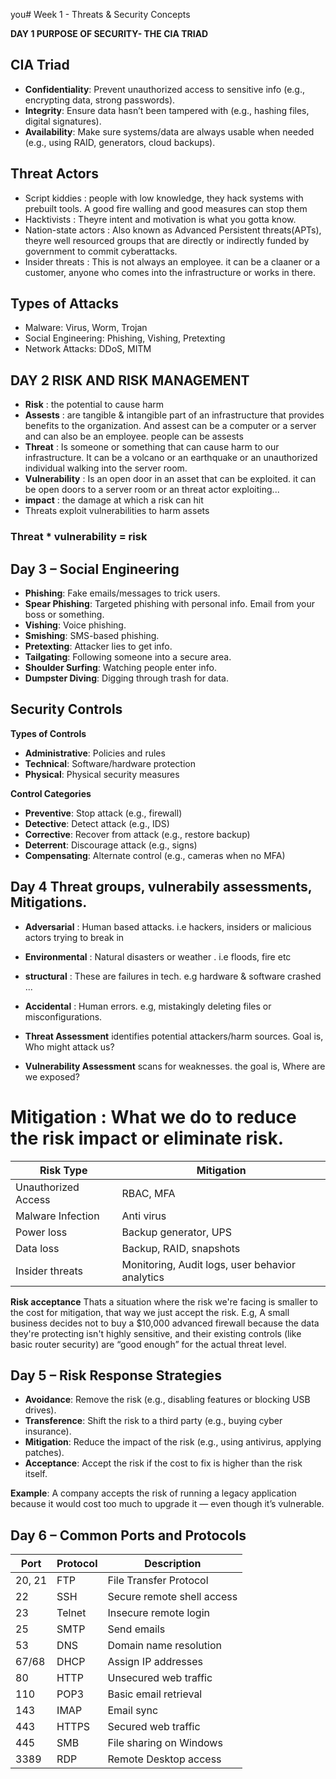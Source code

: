 you# Week 1 - Threats & Security Concepts

**DAY 1 PURPOSE OF SECURITY- THE CIA TRIAD**

## CIA Triad
- **Confidentiality**: Prevent unauthorized access to sensitive info (e.g., encrypting data, strong passwords).
- **Integrity**: Ensure data hasn’t been tampered with (e.g., hashing files, digital signatures).
- **Availability**: Make sure systems/data are always usable when needed (e.g., using RAID, generators, cloud backups).


## Threat Actors
- Script kiddies : people with low knowledge, they hack systems with prebuilt tools. A good fire walling and good measures can stop them
- Hacktivists : Theyre intent and motivation is what you gotta know.
- Nation-state actors : Also known as Advanced Persistent threats(APTs), theyre well resourced groups that are directly or indirectly funded by government to commit cyberattacks.
- Insider threats : This is not always an employee. it can be a claaner or a customer, anyone who comes into the infrastructure or works in there.


## Types of Attacks
- Malware: Virus, Worm, Trojan
- Social Engineering: Phishing, Vishing, Pretexting
- Network Attacks: DDoS, MITM


## DAY 2 RISK AND RISK MANAGEMENT 
- **Risk** : the potential to cause harm
- **Assests** : are tangible & intangible part of an infrastructure that provides benefits to the organization. And assest can be a computer or a server and can also be an employee. people can be assests 
- **Threat** : Is someone or something that can cause harm to our infrastructure. It can be a volcano or an earthquake or an unauthorized individual walking into the server room.
- **Vulnerability** : Is an open door in an asset that can be exploited. it can be open doors to a server room or an threat actor exploiting...
- **impact** : the damage at which a risk can hit
- Threats exploit vulnerabilities to harm assets
### Threat * vulnerability = risk 
<!--- Go check up NIST SP 800-30 (talks about all threats and vulnerabilities a security could face)-->


## Day 3 – Social Engineering

- **Phishing**: Fake emails/messages to trick users.
- **Spear Phishing**: Targeted phishing with personal info. Email from your boss or something.
- **Vishing**: Voice phishing.
- **Smishing**: SMS-based phishing.
- **Pretexting**: Attacker lies to get info.
- **Tailgating**: Following someone into a secure area.
- **Shoulder Surfing**: Watching people enter info.
- **Dumpster Diving**: Digging through trash for data.

## Security Controls

**Types of Controls**
- **Administrative**: Policies and rules
- **Technical**: Software/hardware protection
- **Physical**: Physical security measures

**Control Categories**
- **Preventive**: Stop attack (e.g., firewall)
- **Detective**: Detect attack (e.g., IDS)
- **Corrective**: Recover from attack (e.g., restore backup)
- **Deterrent**: Discourage attack (e.g., signs)
- **Compensating**: Alternate control (e.g., cameras when no MFA)

## Day 4 Threat groups, vulnerabily assessments, Mitigations.
- **Adversarial** : Human based attacks. i.e hackers, insiders or malicious actors trying to break in
- **Environmental** : Natural disasters or weather . i.e floods, fire etc
- **structural** : These are failures in tech. e.g hardware & software crashed ...
- **Accidental** : Human errors. e.g, mistakingly deleting files or misconfigurations.

- **Threat Assessment** identifies potential attackers/harm sources. Goal is, Who might attack us?
- **Vulnerability Assessment** scans for weaknesses. the goal is, Where are we exposed?

# Mitigation : What we do to reduce the risk impact or eliminate risk.

| **Risk Type** | **Mitigation** |
|---------------| ---------------|
| Unauthorized Access | RBAC, MFA |
| Malware Infection | Anti virus | 
| Power loss | Backup generator, UPS |
| Data loss | Backup, RAID, snapshots |
| Insider threats | Monitoring, Audit logs, user behavior analytics |

**Risk acceptance**
Thats a situation where the risk we're facing is smaller to the cost for mitigation, that way we just accept the risk. E.g,  A small business decides not to buy a $10,000 advanced firewall because the data they're protecting isn't highly sensitive, and their existing controls (like basic router security) are “good enough” for the actual threat level.

## Day 5 – Risk Response Strategies

- **Avoidance**: Remove the risk (e.g., disabling features or blocking USB drives).
- **Transference**: Shift the risk to a third party (e.g., buying cyber insurance).
- **Mitigation**: Reduce the impact of the risk (e.g., using antivirus, applying patches).
- **Acceptance**: Accept the risk if the cost to fix is higher than the risk itself.

**Example**: A company accepts the risk of running a legacy application because it would cost too much to upgrade it — even though it’s vulnerable.


## Day 6 – Common Ports and Protocols 

| Port | Protocol | Description |
|------|----------|-------------|
| 20, 21 | FTP | File Transfer Protocol |
| 22 | SSH | Secure remote shell access |
| 23 | Telnet | Insecure remote login |
| 25 | SMTP | Send emails |
| 53 | DNS | Domain name resolution |
| 67/68 | DHCP | Assign IP addresses |
| 80 | HTTP | Unsecured web traffic |
| 110 | POP3 | Basic email retrieval |
| 143 | IMAP | Email sync |
| 443 | HTTPS | Secured web traffic |
| 445 | SMB | File sharing on Windows |
| 3389 | RDP | Remote Desktop access |
